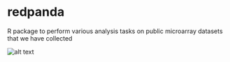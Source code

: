 # redpanda
R package to perform various analysis tasks on public microarray datasets that we have collected

![alt text](https://en.wikipedia.org/wiki/Red_panda#/media/File:Red_Panda_in_a_Gingko_tree.jpg)
